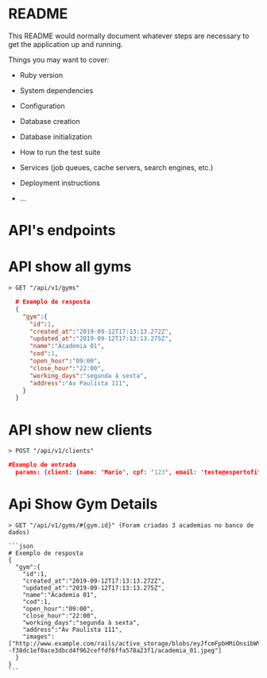 # README

This README would normally document whatever steps are necessary to get the
application up and running.

Things you may want to cover:

* Ruby version

* System dependencies

* Configuration

* Database creation

* Database initialization

* How to run the test suite

* Services (job queues, cache servers, search engines, etc.)

* Deployment instructions

* ...

# API's endpoints

  # API show all gyms

    > GET "/api/v1/gyms"

  ```json
    # Exemplo de resposta
    {
      "gym":{
        "id":1,
        "created_at":"2019-09-12T17:13:13.272Z",
        "updated_at":"2019-09-12T17:13:13.275Z",
        "name":"Academia 01",
        "cod":1,
        "open_hour":"09:00",
        "close_hour":"22:00",
        "working_days":"segunda à sexta",
        "address":"Av Paulista 111",
      }
    }
  ```

  # API show new clients

    > POST "/api/v1/clients"

  ```json
  #Exemplo de entrada
    params: {client: {name: 'Mario', cpf: '123', email: 'teste@espertofit.com.br', gym_id: gym.id, plan_id: plan.id}}
  ```

  # Api Show Gym Details   
  
    > GET "/api/v1/gyms/#{gym.id}" (Foram criadas 3 academias no banco de dados)

    ```json
    # Exemplo de resposta
    {
      "gym":{
        "id":1,
        "created_at":"2019-09-12T17:13:13.272Z",
        "updated_at":"2019-09-12T17:13:13.275Z",
        "name":"Academia 01",
        "cod":1,
        "open_hour":"09:00",
        "close_hour":"22:00",
        "working_days":"segunda à sexta",
        "address":"Av Paulista 111",
        "images":["http://www.example.com/rails/active_storage/blobs/eyJfcmFpbHMiOnsibWVzc2FnZSI6IkJBaHBCZz09IiwiZXhwIjpudWxsLCJwdXIiOiJibG9iX2lkIn19--f38dc1ef0ace3dbcd4f962ceffdf6ffa578a23f1/academia_01.jpeg"]
      }
    }
    ```
